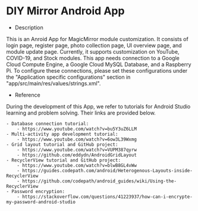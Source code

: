 # DIY Mirror Android App

* Description

This is an Anroid App for MagicMirror module customization. It consists of login page, register page, photo collection page, UI overview page, and module update page. Currently, it supports customization on YouTube, COVID-19, and Stock modules. This app needs connection to a Google Cloud Compute Engine, a Google Cloud MySQL Database, and a Raspberry Pi. To configure these connections, please set these configurations under the "Application specific configurations" section in "app/src/main/res/values/strings.xml".

* Reference

During the development of this App, we refer to tutorials for Android Studio learning and problem solving. Their links are provided below.

	- Database connection tutorial: 
		- https://www.youtube.com/watch?v=bu5Y3uZ6LLM
	- Multi-activity app development tutorial: 
		- https://www.youtube.com/watch?v=6ow3L39Wxmg
	- Grid layout tutorial and GitHub project: 
		- https://www.youtube.com/watch?v=VUPM387qyrw
		- https://github.com/eddydn/AndroidGridLayout
	- RecyclerView tutorial and GitHub project:
		- https://www.youtube.com/watch?v=blwB8GL4vWw
		- https://guides.codepath.com/android/Heterogenous-Layouts-inside-RecyclerView
		- https://github.com/codepath/android_guides/wiki/Using-the-RecyclerView
	- Password encryption:
		- https://stackoverflow.com/questions/41223937/how-can-i-encrypte-my-password-android-studio